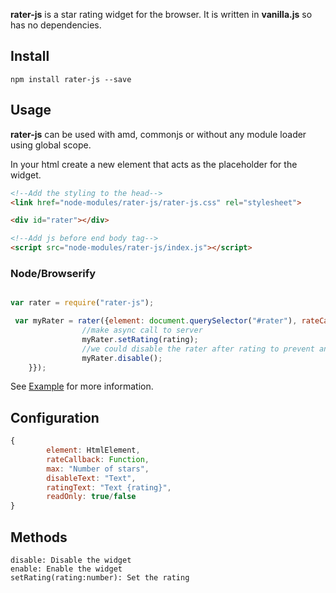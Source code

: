 **rater-js** is a star rating widget for the browser. It is written in **vanilla.js** so has no dependencies.

## Install

```
npm install rater-js --save
```

## Usage

**rater-js** can be used with amd, commonjs or without any module loader using global scope.

In your html create a new element that acts as the placeholder for the widget.

```html
<!--Add the styling to the head-->
<link href="node-modules/rater-js/rater-js.css" rel="stylesheet"> 

<div id="rater"></div>

<!--Add js before end body tag-->
<script src="node-modules/rater-js/index.js"></script>

```

### Node/Browserify

```js

var rater = require("rater-js");

 var myRater = rater({element: document.querySelector("#rater"), rateCallback: function rateCallback(rating) {
                //make async call to server
                myRater.setRating(rating);
                //we could disable the rater after rating to prevent another rating
                myRater.disable();
	}});

```

See <a href="example/index.html">Example</a> for more information.

## Configuration

```js
{
        element: HtmlElement,
        rateCallback: Function,
        max: "Number of stars",
        disableText: "Text",
        ratingText: "Text {rating}",
        readOnly: true/false
}

```

## Methods

```
disable: Disable the widget
enable: Enable the widget
setRating(rating:number): Set the rating
```